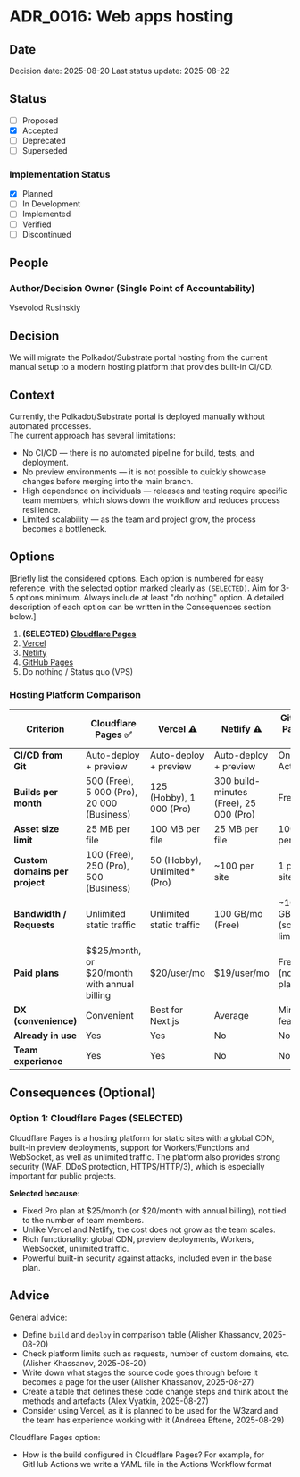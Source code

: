 # ADR_0016: Web apps hosting


## Date

Decision date: 2025-08-20
Last status update: 2025-08-22

## Status

- [ ] Proposed
- [x] Accepted
- [ ] Deprecated
- [ ] Superseded

### Implementation Status

- [x] Planned
- [ ] In Development
- [ ] Implemented
- [ ] Verified
- [ ] Discontinued

## People

### Author/Decision Owner (Single Point of Accountability)
Vsevolod Rusinskiy

## Decision

We will migrate the Polkadot/Substrate portal hosting from the current manual setup to a modern hosting platform that provides built-in CI/CD.

## Context

Currently, the Polkadot/Substrate portal is deployed manually without automated processes.  
The current approach has several limitations:  

- No CI/CD — there is no automated pipeline for build, tests, and deployment.  
- No preview environments — it is not possible to quickly showcase changes before merging into the main branch.  
- High dependence on individuals — releases and testing require specific team members, which slows down the workflow and reduces process resilience.  
- Limited scalability — as the team and project grow, the process becomes a bottleneck.  

## Options

[Briefly list the considered options. Each option is numbered for easy reference, with the selected option marked clearly as `(SELECTED)`. Aim for 3-5 options minimum. Always include at least "do nothing" option. A detailed description of each option can be written in the Consequences section below.]

1. **(SELECTED) [Cloudflare Pages](https://pages.cloudflare.com/)**  
2. [Vercel](https://vercel.com/)  
3. [Netlify](https://www.netlify.com/)  
4. [GitHub Pages](https://pages.github.com/)  
5. Do nothing / Status quo (VPS)

### Hosting Platform Comparison

| **Criterion**                  | Cloudflare Pages ✅                          | Vercel ⚠️                  | Netlify  ⚠️                          | GitHub Pages ⚠️       |
| ------------------------------ | -------------------------------------------- | ---------------------------- | -------------------------------------- | ----------------------- |
| **CI/CD from Git**             | Auto-deploy + preview                        | Auto-deploy + preview        | Auto-deploy + preview                  | Only Actions            |
| **Builds per month**           | 500 (Free), 5 000 (Pro), 20 000 (Business)   | 125 (Hobby), 1 000 (Pro)     | 300 build-minutes (Free), 25 000 (Pro) | Free                    |
| **Asset size limit**           | 25 MB per file                               | 100 MB per file              | 25 MB per file                         | 100 MB per file         |
| **Custom domains per project** | 100 (Free), 250 (Pro), 500 (Business)        | 50 (Hobby), Unlimited* (Pro) | ~100 per site                          | 1 per site              |
| **Bandwidth / Requests**       | Unlimited static traffic                     | Unlimited static traffic     | 100 GB/mo (Free)                       | ~100 GB/mo (soft limit) |
| **Paid plans**                 | $$25/month, or $20/month with annual billing | $20/user/mo                  | $19/user/mo                            | Free (no Pro plan)      |
| **DX (convenience)**           | Convenient                                   | Best for Next.js             | Average                                | Minimal features        |
| **Already in use**             | Yes                                          | Yes                          | No                                     | No                      |
| **Team experience**            | Yes                                          | Yes                          | No                                     | No                      |
   
## Consequences (Optional)

### Option 1: Cloudflare Pages (SELECTED)

Cloudflare Pages is a hosting platform for static sites with a global CDN, built-in preview deployments, support for Workers/Functions and WebSocket, as well as unlimited traffic. The platform also provides strong security (WAF, DDoS protection, HTTPS/HTTP/3), which is especially important for public projects.  

**Selected because:**
- Fixed Pro plan at $25/month (or $20/month with annual billing), not tied to the number of team members.  
- Unlike Vercel and Netlify, the cost does not grow as the team scales.  
- Rich functionality: global CDN, preview deployments, Workers, WebSocket, unlimited traffic.  
- Powerful built-in security against attacks, included even in the base plan.  

## Advice

General adviсe:
- Define `build` and `deploy` in comparison table (Alisher Khassanov, 2025-08-20)
- Check platform limits such as requests, number of custom domains, etc. (Alisher Khassanov, 2025-08-20)
- Write down what stages the source code goes through before it becomes a page for the user (Alisher Khassanov, 2025-08-27)
- Create a table that defines these code change steps and think about the methods and artefacts (Alex Vyatkin, 2025-08-27)
- Сonsider using Vercel, as it is planned to be used for the W3zard and the team has experience working with it (Andreea Eftene, 2025-08-29)

Cloudflare Pages option:
- How is the build configured in Cloudflare Pages? For example, for GitHub Actions we write a YAML file in the Actions Workflow format
